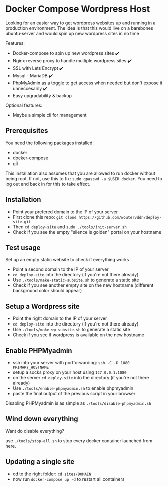 # Docker Compose Wordpress Host

Looking for an easier way to get wordpress websites up and running in a production environment.
The idea is that this would live on a barebones ubuntu-server and would spin up new wordpress sites in no time

Features:
- Docker-compose to spin up new wordpress sites ✔️ 
- Nginx reverse proxy to handle multiple wordpress sites ✔️ 
- SSL with Lets Encrypt ✔️ 
- Mysql - MariaDB ✔️ 
- PhpMyAdmin as a toggle to get access when needed but don't expose it unneccesarily ✔️ 
- Easy upgradability & backup 

Optional features:
- Maybe a simple cli for management

## Prerequisites

You need the following packages installed:

- docker
- docker-compose
- git

This installation also assumes that you are allowed to run docker without being root.
If not, use this to fix: `sudo gpasswd -a $USER docker`.
You need to log out and back in for this to take effect.

## Installation

- Point your prefered domain to the IP of your server
- First clone this repo: `git clone https://github.com/woutervddn/deploy-site.git`
- Then `cd deploy-site` and `sudo ./tools/init-server.sh`
- Check if you see the empty "silence is golden" portal on your hostname

## Test usage

Set up an empty static website to check if everything works

- Point a second domain to the IP of  your server
- `cd deploy-site` into the directory (if you're not there already)
- Use `./tools/make-static-subsite.sh` to generate a static site
- Check if you see another empty site on the new hostname (different background color should appear)

## Setup a Wordpress site

- Point the right domain to the IP of  your server
- `cd deploy-site` into the directory (if you're not there already)
- Use `./tools/make-wp-subsite.sh` to generate a static site
- Check if you see if wordpress is available on the new hostname

## Enable PHPMyadmin
- ssh into your server with portforwarding: `ssh -C -D 1080 PRIMARY_HOSTNAME`
- setup a socks proxy on your host using `127.0.0.1:1080`
- on the server `cd deploy-site` into the directory (if you're not there already)
- Use `./tools/enable-phpmyadmin.sh` to enable phpmyadmin
- paste the final output of the previous script in your browser

Disabling PHPMyadmin is as simple as `./tools/disable-phpmyadmin.sh`

## Wind down everything
Want do disable everything?

use `./tools/stop-all.sh` to stop every docker container launched from here.

## Updating a single site

- cd to the right folder: `cd sites/DOMAIN`
- now run `docker-compose up -d` to restart all containers





